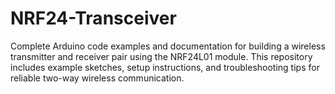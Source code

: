# NRF24-Transceiver
Complete Arduino code examples and documentation for building a wireless transmitter and receiver pair using the NRF24L01 module. This repository includes example sketches, setup instructions, and troubleshooting tips for reliable two-way wireless communication.
